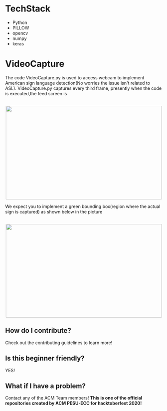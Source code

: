 # TechStack
  * Python
  * PILLOW
  * opencv
  * numpy 
  * keras
# VideoCapture
  The code VideoCapture.py is used to access webcam to implement American sign language detection(No worries the issue isn't related to ASL).
  VideoCapture.py captures every third frame, presently when the code is executed,the feed screen is
  <p align="center">
  <b></b>
    <br>
    <img src="https://github.com/jeff10joy/VideoCapture/blob/main/Assets/vc1.png" width="500" height="300"/>
  </p>

  
  We expect you to implement a green bounding box(region where the actual sign is captured) as shown 
  below in the picture
  <p align="center">
  <b></b>
    <br>
    <img src="https://github.com/jeff10joy/VideoCapture/blob/main/Assets/vc2.png" width="500" height="300"/>
    
  </p>

## How do I contribute?
  Check out the contributing guidelines to learn more!
  
## Is this beginner friendly?
  YES!
## What if I have a problem?
  Contact any of the ACM Team members!
  **This is one of the official repositories created by ACM PESU-ECC for hacktoberfest 2020!** 
